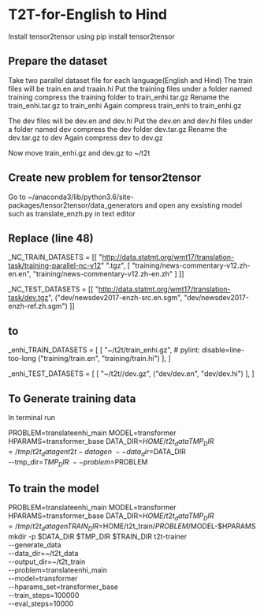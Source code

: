 # T2T-for-English to Hind
Install tensor2tensor using 
pip install tensor2tensor

## Prepare the dataset
Take two parallel dataset file for each language(English and Hind)
The train files will be train.en and traain.hi
Put the training files under a folder named training
compress the training folder to train_enhi.tar.gz
Rename the train_enhi.tar.gz to train_enhi
Again compress train_enhi to train_enhi.gz

The dev files will be dev.en and dev.hi
Put the dev.en and dev.hi files under a folder named dev
compress the  dev folder dev.tar.gz
Rename the dev.tar.gz to dev
Again compress dev to dev.gz

Now move train_enhi.gz and dev.gz to ~/t2t

## Create new problem for tensor2tensor
Go to 
~/anaconda3/lib/python3.6/site-packages/tensor2tensor/data_generators
and open any exsisting model such as translate_enzh.py in text editor

## Replace (line 48)

_NC_TRAIN_DATASETS = [[
    "http://data.statmt.org/wmt17/translation-task/training-parallel-nc-v12"
    ".tgz", [
        "training/news-commentary-v12.zh-en.en",
        "training/news-commentary-v12.zh-en.zh"
    ]
]]


_NC_TEST_DATASETS = [[
    "http://data.statmt.org/wmt17/translation-task/dev.tgz",
    ("dev/newsdev2017-enzh-src.en.sgm", "dev/newsdev2017-enzh-ref.zh.sgm")
]]

## to

_enhi_TRAIN_DATASETS = [
    [
        "~/t2t/train_enhi.gz",  # pylint: disable=line-too-long
        ("training/train.en",
         "training/train.hi")
    ],
]

_enhi_TEST_DATASETS = [
    [
        "~/t2t//dev.gz",
        ("dev/dev.en", "dev/dev.hi")
    ],
]

## To Generate training data
In terminal run

PROBLEM=translateenhi_main
MODEL=transformer
HPARAMS=transformer_base
DATA_DIR=$HOME/t2t_data
TMP_DIR=/tmp/t2t_datagen
t2t-datagen \
  --data_dir=$DATA_DIR \
  --tmp_dir=$TMP_DIR \
  --problem=$PROBLEM
  
## To train the model
PROBLEM=translateenhi_main
MODEL=transformer
HPARAMS=transformer_base
DATA_DIR=$HOME/t2t_data
TMP_DIR=/tmp/t2t_datagen
TRAIN_DIR=$HOME/t2t_train/$PROBLEM/$MODEL-$HPARAMS
mkdir -p $DATA_DIR $TMP_DIR $TRAIN_DIR
t2t-trainer \
  --generate_data \
  --data_dir=~/t2t_data \
  --output_dir=~/t2t_train \
  --problem=translateenhi_main \
  --model=transformer \
  --hparams_set=transformer_base \
  --train_steps=100000 \
  --eval_steps=10000
  
  
  

